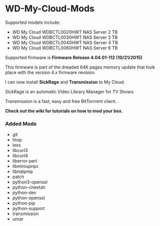 # WD-My-Cloud-Mods

Supported models include: 

  * WD My Cloud WDBCTL0020HWT NAS Server 2 TB
  * WD My Cloud WDBCTL0030HWT NAS Server 3 TB
  * WD My Cloud WDBCTL0040HWT NAS Server 4 TB
  * WD My Cloud WDBCTL0060HWT NAS Server 6 TB


Supported firmware is **Firmware Release 4.04.01-112 (10/21/2015)**

This firmware is part of the dreaded 64K pages memory update that took place with the version 4.x firmware revision.

I can now install **SickRage** and **Transmission** to My Cloud.

SickRage is an automatic Video Library Manager for TV Shows.

Transmission is a fast, easy and free BitTorrrent client.

**Check out the wiki for tutorials on how to mod your box.**

### Added Mods 
* git
* htop
* less
* libcurl3
* libcurl4
* liberror-perl
* libminiupnpc
* libnatpmp
* patch
* python3-openssl
* python-cheetah
* python-dev
* python-openssl
* python-pip
* python-support
* transmission
* unrar
 


